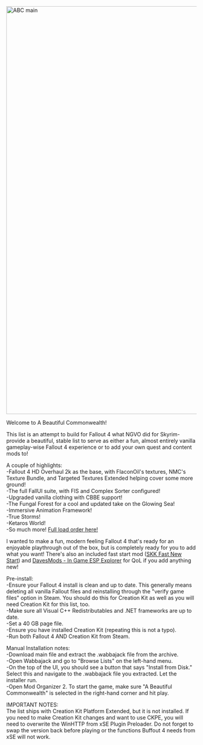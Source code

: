<img width="1920" height="1080" alt="ABC main" src="https://github.com/user-attachments/assets/21756c12-80b9-4288-a9b4-7f13a3a09825" />


Welcome to A Beautiful Commonwealth!



This list is an attempt to build for Fallout 4 what NGVO did for Skyrim- provide a beautiful, stable list to serve as either a fun, almost entirely vanilla gameplay-wise Fallout 4 experience or to add your own quest and content mods to!


A couple of highlights:  
-Fallout 4 HD Overhaul 2k as the base, with FlaconOil's textures, NMC's Texture Bundle, and Targeted Textures Extended helping cover some more ground!  
-The full FallUI suite, with FIS and Complex Sorter configured!  
-Upgraded vanilla clothing with CBBE support!  
-The Fungal Forest for a cool and updated take on the Glowing Sea!  
-Immersive Animation Framework!   
-True Storms!  
-Ketaros World!  
-So much more! [Full load order here!](https://loadorderlibrary.com/lists/a-beautiful-commonwealth)

I wanted to make a fun, modern feeling Fallout 4 that's ready for an enjoyable playthrough out of the box, but is completely ready for you to add what you want! There's also an included fast start mod ([SKK Fast New Start](https://www.nexusmods.com/fallout4/mods/29227)) and [DavesMods - In Game ESP Explorer](https://www.nexusmods.com/fallout4/mods/42520) for QoL if you add anything new!

Pre-install:  
-Ensure your Fallout 4 install is clean and up to date. This generally means deleting all vanilla Fallout files and reinstalling through the "verify game files" option in Steam. You should do this for Creation Kit as well as you will need Creation Kit for this list, too.  
-Make sure all Visual C++ Redistributables and .NET frameworks are up to date.  
-Set a 40 GB page file.  
-Ensure you have installed Creation Kit (repeating this is not a typo).  
-Run both Fallout 4 AND Creation Kit from Steam.  

Manual Installation notes:  
-Download main file and extract the .wabbajack file from the archive.  
-Open Wabbajack and go to "Browse Lists" on the left-hand menu.  
-On the top of the UI, you should see a button that says "Install from Disk." Select this and navigate to the .wabbajack file you extracted. Let the installer run.  
-Open Mod Organizer 2. To start the game, make sure "A Beautiful Commonwealth" is selected in the right-hand corner and hit play.  



IMPORTANT NOTES:  
The list ships with Creation Kit Platform Extended, but it is not installed. If you need to make Creation Kit changes and want to use CKPE, you will need to overwrite the WinHTTP from xSE Plugin Preloader. Do not forget to swap the version back before playing or the functions Buffout 4 needs from xSE will not work. 
